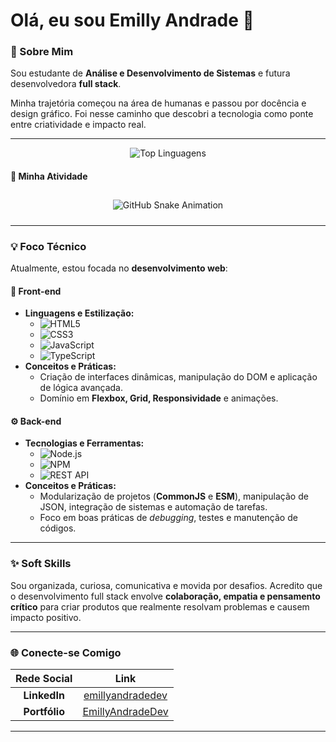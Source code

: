 # Olá, eu sou Emilly Andrade 👋

### 🚀 Sobre Mim

Sou estudante de **Análise e Desenvolvimento de Sistemas** e futura desenvolvedora **full stack**.

Minha trajetória começou na área de humanas e passou por docência e design gráfico. Foi nesse caminho que descobri a tecnologia como ponte entre criatividade e impacto real.

---

<div align="center">
  <img src="https://github-readme-stats.vercel.app/api/top-langs/?username=EmillyAndradeDev&layout=compact&theme=dracula&hide_border=true" alt="Top Linguagens" />
</div>

#### 🐍 Minha Atividade

<div align="center">
  <img src="https://raw.githubusercontent.com/EmillyAndradeDev/EmillyAndradeDev/main/github-snake.gif" alt="GitHub Snake Animation" style="max-width: 90%; margin: 10px auto;" />
</div>

---

### 💡 Foco Técnico

Atualmente, estou focada no **desenvolvimento web**:

#### 🎨 Front-end

* **Linguagens e Estilização:**
    * ![HTML5](https://img.shields.io/badge/HTML5-E34F26?style=for-the-badge&logo=html5&logoColor=white)
    * ![CSS3](https://img.shields.io/badge/CSS3-76B0C2?style=for-the-badge&logo=css3&logoColor=white)  
    * ![JavaScript](https://img.shields.io/badge/JavaScript-F7DF1E?style=for-the-badge&logo=javascript&logoColor=black)
    * ![TypeScript](https://img.shields.io/badge/TypeScript-007ACC?style=for-the-badge&logo=typescript&logoColor=white)
* **Conceitos e Práticas:**
    * Criação de interfaces dinâmicas, manipulação do DOM e aplicação de lógica avançada.
    * Domínio em **Flexbox, Grid, Responsividade** e animações.

#### ⚙️ Back-end

* **Tecnologias e Ferramentas:**
    * ![Node.js](https://img.shields.io/badge/Node.js-C7D48E?style=for-the-badge&logo=node.js&logoColor=black) 
    * ![NPM](https://img.shields.io/badge/NPM-ED5A55?style=for-the-badge&logo=npm&logoColor=white) 
    * ![REST API](https://img.shields.io/badge/REST_API-A3659E?style=for-the-badge&logo=json&logoColor=white) 
* **Conceitos e Práticas:**
    * Modularização de projetos (**CommonJS** e **ESM**), manipulação de JSON, integração de sistemas e automação de tarefas.
    * Foco em boas práticas de *debugging*, testes e manutenção de códigos.

---

### ✨ Soft Skills

Sou organizada, curiosa, comunicativa e movida por desafios. Acredito que o desenvolvimento full stack envolve **colaboração, empatia e pensamento crítico** para criar produtos que realmente resolvam problemas e causem impacto positivo.

___

### 🌐 Conecte-se Comigo

| Rede Social | Link |
| :---: | :---: |
| **LinkedIn** | [emillyandradedev]([https://www.linkedin.com/in/emillyandradedev/]) |
| **Portfólio** | [EmillyAndradeDev](https://emillyandradedev.github.io/portfolio-emilly-andrade-dev/) |

---
